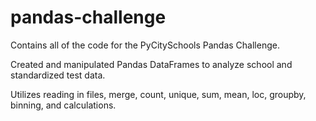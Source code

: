 # pandas-challenge

Contains all of the code for the PyCitySchools Pandas Challenge.

Created and manipulated Pandas DataFrames to analyze school and standardized test data. 

Utilizes reading in files, merge, count, unique, sum, mean, loc, groupby, binning, and calculations.